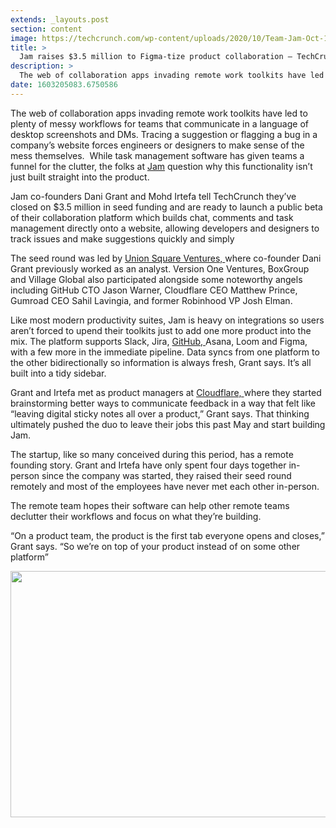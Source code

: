 ```yaml
--- 
extends: _layouts.post 
section: content 
image: https://techcrunch.com/wp-content/uploads/2020/10/Team-Jam-Oct-16-2020.png?w=640 
title: > 
  Jam raises $3.5 million to Figma-tize product collaboration – TechCrunch 
description: > 
  The web of collaboration apps invading remote work toolkits have led to plenty of messy workflows for teams that communicate in a language of desktop screenshots and DMs.While task management software has given teams a funnel for the clutter, the folks at Jam question why this functionality isn’t just built straight into the product.Grant and Irtefa met as product managers at Cloudflare, where they started brainstorming better ways to communicate feedback in a way that felt like “leaving digital sticky notes all over a product,” Grant says.The remote team hopes their software can help other remote teams declutter their workflows and focus on what they’re building.“On a product team, the product is the first tab everyone opens and closes,” Grant says. 
date: 1603205083.6750586 
--- 
```

<div><p id="speakable-summary">The web of collaboration apps invading remote work toolkits have led to plenty of messy workflows for teams that communicate in a language of desktop screenshots and DMs. Tracing a suggestion or flagging a bug in a company&#8217;s website forces engineers or designers to make sense of the mess themselves.&#160; While task management software has given teams a funnel for the clutter, the folks at <a href="https://jam.dev/">Jam</a> question why this functionality isn&#8217;t just built straight into the product.</p>
<p>Jam co-founders Dani Grant and Mohd Irtefa tell TechCrunch they&#8217;ve closed on $3.5 million in seed funding and are ready to launch a public beta of their collaboration platform which builds chat, comments and task management directly onto a website, allowing developers and designers to track issues and make suggestions quickly and simply</p>
<p>The seed round was led by <a class="crunchbase-link" href="https://crunchbase.com/organization/union-square-ventures" target="_blank">Union Square Ventures, </a> where co-founder Dani Grant previously worked as an analyst. Version One Ventures, BoxGroup and Village Global also participated alongside some noteworthy angels including GitHub CTO Jason Warner, Cloudflare CEO Matthew Prince, Gumroad CEO Sahil Lavingia, and former Robinhood VP Josh Elman.</p><p class="piano-inline-promo"></p>
<p>Like most modern productivity suites, Jam is heavy on integrations so users aren&#8217;t forced to upend their toolkits just to add one more product into the mix. The platform supports Slack, Jira, <a class="crunchbase-link" href="https://crunchbase.com/organization/github" target="_blank">GitHub, </a> Asana, Loom and Figma, with a few more in the immediate pipeline. Data syncs from one platform to the other bidirectionally so information is always fresh, Grant says. It&#8217;s all built into a tidy sidebar.</p>
<p>Grant and Irtefa met as product managers at <a class="crunchbase-link" href="https://crunchbase.com/organization/cloudflare" target="_blank">Cloudflare, </a> where they started brainstorming better ways to communicate feedback in a way that felt like &#8220;leaving digital sticky notes all over a product,&#8221; Grant says. That thinking ultimately pushed the duo to leave their jobs this past May and start building Jam.</p>
<p>The startup, like so many conceived during this period, has a remote founding story. Grant and Irtefa have only spent four days together in-person since the company was started, they raised their seed round remotely and most of the employees have never met each other in-person.</p>
<p>The remote team hopes their software can help other remote teams declutter their workflows and focus on what they&#8217;re building.</p>
<p>&#8220;On a product team, the product is the first tab everyone opens and closes,&#8221; Grant says. &#8220;So we&#8217;re on top of your product instead of on some other platform&#8221;</p>
<p></p><img class="wp-image-2062949 size-large" src="https://techcrunch.com/wp-content/uploads/2020/10/Screen-Shot-2020-10-19-at-7.55.54-PM.jpg?w=680" alt="" width="680" height="394"></div>